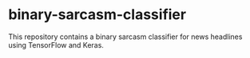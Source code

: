# binary-sarcasm-classifier
This repository contains a binary sarcasm classifier for news headlines using TensorFlow and Keras.

